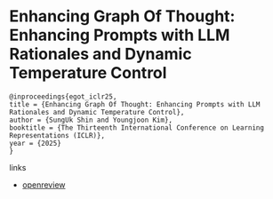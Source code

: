 # Enhancing Graph Of Thought: Enhancing Prompts with LLM Rationales and Dynamic Temperature Control

```
@inproceedings{egot_iclr25,
title = {Enhancing Graph Of Thought: Enhancing Prompts with LLM Rationales and Dynamic Temperature Control},
author = {SungUk Shin and Youngjoon Kim},
booktitle = {The Thirteenth International Conference on Learning Representations (ICLR)},
year = {2025}
}
```

links
- [openreview](https://openreview.net/forum?id=l32IrJtpOP)
